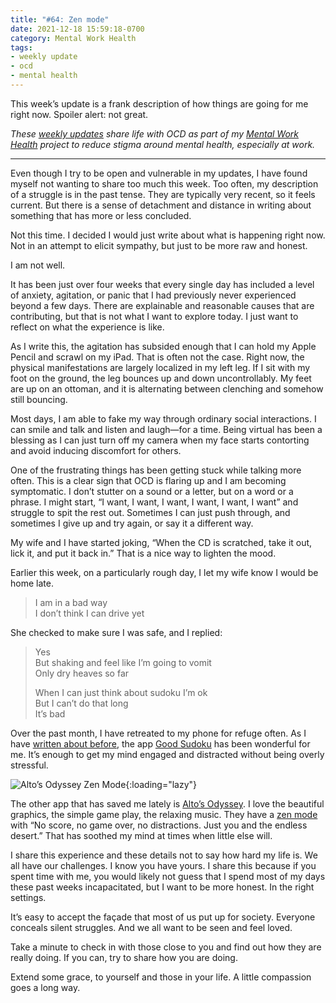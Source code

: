```yaml
---
title: "#64: Zen mode"
date: 2021-12-18 15:59:18-0700
category: Mental Work Health
tags:
- weekly update
- ocd
- mental health
---
```


This week’s update is a frank description of how things are going for me right now. Spoiler alert: not great.

_These [weekly updates](https://bennorris.com/tags/weekly-update/) share life with OCD as part of my [Mental Work Health](https://bennorris.com/mental-work-health) project to reduce stigma around mental health, especially at work._

***

Even though I try to be open and vulnerable in my updates, I have found myself not wanting to share too much this week. Too often, my description of a struggle is in the past tense. They are typically very recent, so it feels current. But there is a sense of detachment and distance in writing about something that has more or less concluded.

Not this time. I decided I would just write about what is happening right now. Not in an attempt to elicit sympathy, but just to be more raw and honest.

I am not well.

It has been just over four weeks that every single day has included a level of anxiety, agitation, or panic that I had previously never experienced beyond a few days. There are explainable and reasonable causes that are contributing, but that is not what I want to explore today. I just want to reflect on what the experience is like.

As I write this, the agitation has subsided enough that I can hold my Apple Pencil and scrawl on my iPad. That is often not the case. Right now, the physical manifestations are largely localized in my left leg. If I sit with my foot on the ground, the leg bounces up and down uncontrollably. My feet are up on an ottoman, and it is alternating between clenching and somehow still bouncing.

Most days, I am able to fake my way through ordinary social interactions. I can smile and talk and listen and laugh—for a time. Being virtual has been a blessing as I can just turn off my camera when my face starts contorting and avoid inducing discomfort for others.

One of the frustrating things has been getting stuck while talking more often. This is a clear sign that OCD is flaring up and I am becoming symptomatic. I don’t stutter on a sound or a letter, but on a word or a phrase. I might start, “I want, I want, I want, I want, I want, I want” and struggle to spit the rest out. Sometimes I can just push through, and sometimes I give up and try again, or say it a different way.

My wife and I have started joking, “When the CD is scratched, take it out, lick it, and put it back in.” That is a nice way to lighten the mood.

Earlier this week, on a particularly rough day, I let my wife know I would be home late.

> I am in a bad way  
> I don’t think I can drive yet

She checked to make sure I was safe, and I replied:

> Yes  
> But shaking and feel like I’m going to vomit  
> Only dry heaves so far
> 
> When I can just think about sudoku I’m ok  
> But I can’t do that long  
> It’s bad

Over the past month, I have retreated to my phone for refuge often. As I have [written about before](https://bennorris.com/2020/12/14/distress-tolerance-sudoku), the app [Good Sudoku](https://www.playgoodsudoku.com/) has been wonderful for me. It’s enough to get my mind engaged and distracted without being overly stressful.

![Alto’s Odyssey Zen Mode](https://media.bennorris.com/images/mentalworkhealth/posts/alto-zen-mode.jpg){:loading="lazy"}

The other app that has saved me lately is [Alto’s Odyssey](http://altosodyssey.com/). I love the beautiful graphics, the simple game play, the relaxing music. They have a [zen mode](https://blog.builtbysnowman.com/post/145301948017/altos-adventure-zen-mode) with “No score, no game over, no distractions. Just you and the endless desert.” That has soothed my mind at times when little else will.

I share this experience and these details not to say how hard my life is. We all have our challenges. I know you have yours. I share this because if you spent time with me, you would likely not guess that I spend most of my days these past weeks incapacitated, but I want to be more honest. In the right settings.

It’s easy to accept the façade that most of us put up for society. Everyone conceals silent struggles. And we all want to be seen and feel loved.

Take a minute to check in with those close to you and find out how they are really doing. If you can, try to share how you are doing.

Extend some grace, to yourself and those in your life. A little compassion goes a long way.

